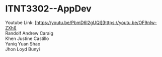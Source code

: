 # ITNT3302--AppDev
Youtube Link: [https://youtu.be/PbmD6l2gUQI](https://youtu.be/OF9nIw-ZXhI)<br>
Randolf Andrew Caraig<br>
Khen Justine Castillo<br>
Yaniq Yuan Shao<br>
Jhon Loyd Bunyi<br>


